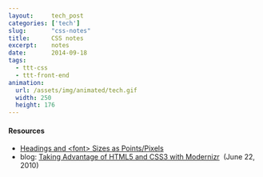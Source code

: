 ```yaml
---
layout:     tech_post
categories: ['tech']
slug:       "css-notes"
title:      CSS notes
excerpt:    notes
date:       2014-09-18
tags:
  - ttt-css
  - ttt-front-end
animation:
  url: /assets/img/animated/tech.gif
  width: 250
  height: 176  
---
```


#### Resources

- <a href="http://home.earthlink.net/~silvermaplesoft/standards/size_heading.html">Headings and &lt;font&gt; Sizes as Points/Pixels</a>
- blog: <a href="http://alistapart.com/article/taking-advantage-of-html5-and-css3-with-modernizr">Taking Advantage of HTML5 and CSS3 with Modernizr</a>  (June 22, 2010)

